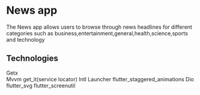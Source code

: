 # News app

The News app allows users to browse through news headlines for different categories such as business,entertainment,general,health,science,sports and technology

## Technologies
Getx <br>
Mvvm
get_it(service locator)
Intl
Launcher
flutter_staggered_animations
Dio
flutter_svg
flutter_screenutil
